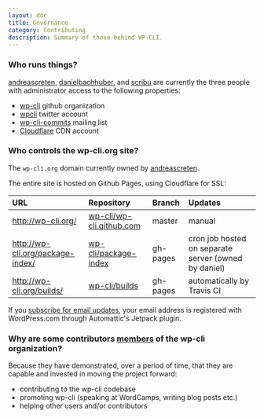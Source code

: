 ```yaml
---
layout: doc
title: Governance
category: Contributing
description: Summary of those behind WP-CLI.
---
```


### Who runs things?

[andreascreten](https://github.com/andreascreten), [danielbachhuber](https://github.com/danielbachhuber), and [scribu](https://github.com/scribu) are currently the three people with administrator access to the following properties:

* [wp-cli](https://github.com/wp-cli) github organization
* [wpcli](https://twitter.com/wpcli) twitter account
* [wp-cli-commits](https://groups.google.com/forum/?fromgroups#!forum/wp-cli-commits) mailing list
* [Cloudflare](https://www.cloudflare.com/) CDN account

### Who controls the wp-cli.org site?

The `wp-cli.org` domain currently owned by [andreascreten](https://github.com/andreascreten).

The entire site is hosted on Github Pages, using Cloudflare for SSL:

| **URL**                          | **Repository**                | **Branch** | **Updates**
|:---------------------------------|:------------------------------|:-----------|:------------
| http://wp-cli.org/               | [wp-cli/wp-cli.github.com][1] | master     | manual
| http://wp-cli.org/package-index/ | [wp-cli/package-index][2]     | gh-pages   | cron job hosted on separate server (owned by daniel)
| http://wp-cli.org/builds/        | [wp-cli/builds][3]            | gh-pages   | automatically by Travis CI

[1]: http://github.com/wp-cli/wp-cli.github.com
[2]: http://github.com/wp-cli/package-index
[3]: http://github.com/wp-cli/builds

If you [subscribe for email updates](https://make.wordpress.org/cli/subscribe/), your email address is registered with WordPress.com through Automattic's Jetpack plugin.

### Why are some contributors [members](https://github.com/orgs/wp-cli/people) of the wp-cli organization?

Because they have demonstrated, over a period of time, that they are capable and invested in moving the project forward:

* contributing to the wp-cli codebase
* promoting wp-cli (speaking at WordCamps, writing blog posts etc.)
* helping other users and/or contributors
